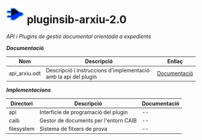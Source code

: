 # ![Logo](https://github.com/GovernIB/maven/raw/binaris/pluginsib/projectinfo_Attachments/icon.jpg) pluginsib-arxiu-2.0
*API i Plugins de gestió documental orientada a expedients*

***Documentació***

Nom | Descripció | Enllaç
------------ | ------------- | -------------
api_arxiu.odt | Descripció i instruccions d'implementació amb la api del plugin |[Documentació](../../tree/pluginsib-arxiu-2.0/doc/odt/api_arxiu.odt)

***Implementacions***

Directori | Descripció | Documentació
------------ | ------------- | -------------
api | Interficie de programació del plugin | --
caib | Gestor de documents per l'entorn CAIB | --
filesystem | Sistema de fitxers de prova | --
